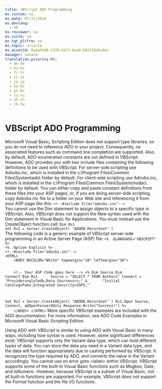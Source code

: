 ```yaml
---
title: VBScript ADO Programming
ms.custom: na
ms.date: 07/11/2016
ms.devlang: 
  - VB
ms.reviewer: na
ms.suite: na
ms.tgt_pltfrm: na
ms.topic: article
ms.assetid: 6aaaf6d0-1376-4473-bea6-b81f2645a9ac
manager: sonalm
translation.priority.ht: 
  - de-de
  - es-es
  - fr-fr
  - it-it
  - ja-jp
  - ko-kr
  - pt-br
  - ru-ru
  - zh-cn
  - zh-tw
---
```

# VBScript ADO Programming
<?xml version="1.0" encoding="utf-8"?>
<developerReferenceWithoutSyntaxDocument xmlns="http://ddue.schemas.microsoft.com/authoring/2003/5" xmlns:xlink="http://www.w3.org/1999/xlink" xmlns:xsi="http://www.w3.org/2001/XMLSchema-instance" xsi:schemaLocation="http://ddue.schemas.microsoft.com/authoring/2003/5 http://dduestorage.blob.core.windows.net/ddueschema/developer.xsd">
  <introduction />
  <section>
    <title>Creating an ADO Project</title>
    <content>
      <para>Microsoft Visual Basic, Scripting Edition does not support type libraries, so you do not need to reference ADO in your project. Consequently, no associated features such as command line completion are supported. Also, by default, ADO enumerated constants are not defined in VBScript.</para>
      <para>However, ADO provides you with two include files containing the following definitions to be used with VBScript:  </para>
      <list class="bullet">
        <listItem>
          <para>For server-side scripting use Adovbs.inc, which is installed in the c:\Program Files\Common Files\System\ado\ folder by default.</para>
        </listItem>
        <listItem>
          <para>For client-side scripting use Adcvbs.inc, which is installed in the c:\Program Files\Common Files\System\msdac\ folder by default.</para>
        </listItem>
      </list>
      <para>You can either copy and paste constant definitions from these files into your ASP pages, or, if you are doing server-side scripting, copy Adovbs.inc file to a folder on your Web site and referencing it from your ASP page like this:</para>
      <code>&lt;!--#include File="adovbs.inc"--&gt;</code>
    </content>
  </section>
  <section>
    <title>Creating ADO Objects in VBScript</title>
    <content>
      <para>You cannot use the <legacyBold>Dim</legacyBold> statement to assign objects to a specific type in VBScript. Also, VBScript does not support the <legacyBold>New</legacyBold> syntax used with the <legacyBold>Dim</legacyBold> statement in Visual Basic for Applications. You must instead use the <legacyBold>CreateObject</legacyBold> function call:</para>
      <code>Dim Rs1
Set Rs1 = Server.CreateObject( "ADODB.Recordset" )</code>
    </content>
  </section>
  <section>
    <title>VBScript Examples</title>
    <content>
      <para>The following code is a generic example of VBScript server-side programming in an Active Server Page (ASP) file:</para>
      <code>&lt;%  @LANGUAGE="VBSCRIPT" %&gt;
&lt;%  Option Explicit %&gt;
&lt;!--#include File="adovbs.inc"--&gt;
&lt;HTML&gt;
    &lt;BODY BGCOLOR="White" topmargin="10" leftmargin="10"&gt;

    &lt;!-- Your ASP Code goes here --&gt;
&lt;%
Dim Source
Dim Connect
Dim Rs1
    
Source = "SELECT * FROM Authors"
Connect = "Provider=sqloledb;Data Source=srv;" &amp; _
    "Initial Catalog=Pubs;Integrated Security=SSPI;"

Set Rs1 = Server.CreateObject( "ADODB.Recordset" )
Rs1.Open Source, Connect, adOpenForwardOnly
Response.Write("Success!")
%&gt;
    &lt;/BODY&gt;
&lt;/HTML&gt;</code>
      <para>More specific VBScript examples are included with the ADO documentation. For more information, see <legacyLink xlink:href="78bb9a95-7ac4-44b6-818b-d1787f952ed7">ADO Code Examples in Microsoft Visual Basic Scripting Edition</legacyLink>.</para>
    </content>
  </section>
  <section>
    <title>Differences Between VBScript and Visual Basic</title>
    <content>
      <para>Using ADO with VBScript is similar to using ADO with Visual Basic in many ways, including how syntax is used. However, some significant differences exist:  </para>
      <list class="bullet">
        <listItem>
          <para>VBScript supports only the Variant data type, which can hold different types of data. You can store the data you need in a Variant data type, and the data will function appropriately due to casting performed by VBScript. It recognizes the type required by ADO, and converts the value in the Variant accordingly.</para>
        </listItem>
        <listItem>
          <para>You cannot use <legacyBold>on error goto &lt;label&gt;</legacyBold> within VBScript.</para>
        </listItem>
        <listItem>
          <para>VBScript supports some of the built-in Visual Basic functions such as <legacyBold>Msgbox</legacyBold>, <legacyBold>Date</legacyBold>, and <legacyBold>IsNumeric</legacyBold>. However, because VBScript is a subset of Visual Basic, not all built-in functions are supported. For example, VBScript does not support the <legacyBold>Format</legacyBold> function and the file I/O functions.</para>
        </listItem>
      </list>
    </content>
  </section>
  <relatedTopics />
</developerReferenceWithoutSyntaxDocument>